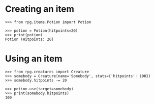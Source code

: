 # Creating an item
    >>> from rpg.items.Potion import Potion

    >>> potion = Potion(hitpoints=20)
    >>> print(potion)
    Potion (Hitpoints: 20)

# Using an item
    >>> from rpg.creatures import Creature
    >>> somebody = Creature(name='Somebody', stats={'hitpoints': 100})
    >>> somebody.hitpoints -= 20

    >>> potion.use(target=somebody)
    >>> print(somebody.hitpoints)
    100
